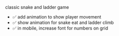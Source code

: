 classic snake and ladder game
- ✅ add animation to show player movement
- ✅ show animation for snake eat and ladder climb
- ✅ in mobile, increase font for numbers on grid